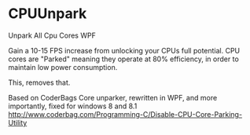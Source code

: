 CPUUnpark
=========

Unpark All Cpu Cores WPF

Gain a 10-15 FPS increase from unlocking your CPUs full potential.
CPU cores are "Parked" meaning they operate at 80% efficiency, in order to maintain low power consumption.

This, removes that.

Based on CoderBags Core unparker, rewritten in WPF, and more importantly, fixed for windows 8 and 8.1
http://www.coderbag.com/Programming-C/Disable-CPU-Core-Parking-Utility
